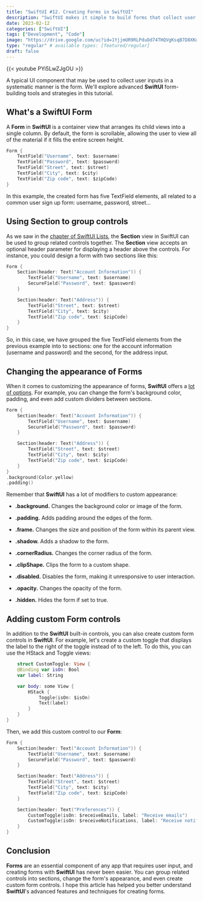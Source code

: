 ```yaml
---
title: "SwiftUI #12. Creating Forms in SwiftUI"
description: "SwiftUI makes it simple to build forms that collect user input. This article will discuss sophisticated methods for modifying the look and behavior of forms in SwiftUI, such as creating original form controls, organizing controls into sections, and employing practical modifiers."
date: 2023-02-12
categories: ["SwiftUI"]
tags: ["Development", "Code"]
image: "https://drive.google.com/uc?id=1YjjmUR9RLPduOd74THQVgKsqB7D8XKug"
type: "regular" # available types: [featured/regular]
draft: false
---
```

{{< youtube PYi5LwZJgOU >}}


A typical UI component that may be used to collect user inputs in a systematic manner is the form. We'll explore advanced **SwiftUI** form-building tools and strategies in this tutorial.

## What's a SwiftUI Form
A **Form** in **SwiftUI** is a container view that arranges its child views into a single column. By default, the form is scrollable, allowing the user to view all of the material if it fills the entire screen height.

```swift
Form {
    TextField("Username", text: $username)
    TextField("Password", text: $password)
    TextField("Street", text: $street)
    TextField("City", text: $city)
    TextField("Zip code", text: $zipCode)
}
```

In this example, the created form has five TextField elements, all related to a common user sign up form: username, password, street...

## Using Section to group controls

As we saw in the [chapter of SwiftUI Lists](https://raulferrer.dev/blog/swiftui_cs11_list/), the **Section** view in SwiftUI can be used to group related controls together. The **Section** view accepts an optional header parameter for displaying a header above the controls. For instance, you could design a form with two sections like this:

```swift
Form {
    Section(header: Text("Account Information")) {
        TextField("Username", text: $username)
        SecureField("Password", text: $password)
    }

    Section(header: Text("Address")) {
        TextField("Street", text: $street)
        TextField("City", text: $city)
        TextField("Zip code", text: $zipCode)
    }
}
```
So, in this case, we have grouped the five TextField elements from the previous example into to sections: one for the account information (username and password) and the second, for the address input.

## Changing the appearance of Forms
When it comes to customizing the appearance of forms, **SwiftUI** offers a [lot of options](https://raulferrer.dev/blog/swiftui_ch3_vstack_modifiers/). For example, you can change the form's background color, padding, and even add custom dividers between sections.

```swift
Form {
    Section(header: Text("Account Information")) {
        TextField("Username", text: $username)
        SecureField("Password", text: $password)
    }

    Section(header: Text("Address")) {
        TextField("Street", text: $street)
        TextField("City", text: $city)
        TextField("Zip code", text: $zipCode)
    }
}
.background(Color.yellow)
.padding()
```

Remember that **SwiftUI** has a lot of modifiers to custom appearance:

* **.background.** Changes the background color or image of the form.

* **.padding.** Adds padding around the edges of the form.

* **.frame.** Changes the size and position of the form within its parent view.

* **.shadow.** Adds a shadow to the form.

* **.cornerRadius.** Changes the corner radius of the form.

* **.clipShape.** Clips the form to a custom shape.

* **.disabled.** Disables the form, making it unresponsive to user interaction.

* **.opacity.** Changes the opacity of the form.

* **.hidden.** Hides the form if set to true.

## Adding custom Form controls
In addition to the **SwiftUI** built-in controls, you can also create custom form controls in **SwiftUI**. For example, let's create a custom toggle that displays the label to the right of the toggle instead of to the left. To do this, you can use the HStack and Toggle views:
```swift
    struct CustomToggle: View {
    @Binding var isOn: Bool
    var label: String

    var body: some View {
        HStack {
            Toggle(isOn: $isOn)
            Text(label)
        }
    }
}
```
Then, we add this custom control to our **Form**:

```swift
Form {
    Section(header: Text("Account Information")) {
        TextField("Username", text: $username)
        SecureField("Password", text: $password)
    }

    Section(header: Text("Address")) {
        TextField("Street", text: $street)
        TextField("City", text: $city)
        TextField("Zip code", text: $zipCode)
    }

    Section(header: Text("Preferences")) {
        CustomToggle(isOn: $receiveEmails, label: "Receive emails")
        CustomToggle(isOn: $receiveNotifications, label: "Receive notifications")
    }
}
```

## Conclusion
**Forms** are an essential component of any app that requires user input, and creating forms with **SwiftUI** has never been easier. You can group related controls into sections, change the form's appearance, and even create custom form controls. I hope this article has helped you better understand **SwiftUI**'s advanced features and techniques for creating forms.